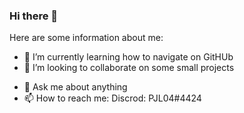 ### Hi there 👋


Here are some information about me:
<!--
- 🔭 I’m currently working on ...
-->
- 🌱 I’m currently learning how to navigate on GitHUb
- 👯 I’m looking to collaborate on some small projects
<!--
- 🤔 I’m looking for help with ...
-->
- 💬 Ask me about anything
- 📫 How to reach me: Discrod: PJL04#4424
